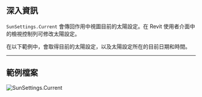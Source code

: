 ## 深入資訊
`SunSettings.Current` 會傳回作用中視圖目前的太陽設定。在 Revit 使用者介面中的檢視控制列可修改太陽設定。

在以下範例中，會取得目前的太陽設定，以及太陽設定所在的目前日期和時間。
___
## 範例檔案

![SunSettings.Current](./DSRevitNodesUI.SunSettings_img.jpg)
